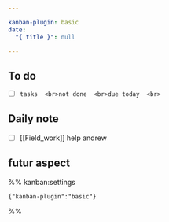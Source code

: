 ```yaml
---

kanban-plugin: basic
date:
  "{ title }": null

---
```


## To do

- [ ] ```tasks  <br>not done  <br>due today  <br>```


## Daily note

- [ ] [[Field_work]] help andrew


## futur aspect





%% kanban:settings
```
{"kanban-plugin":"basic"}
```
%%